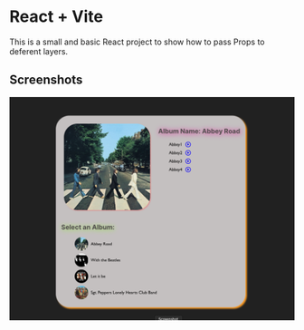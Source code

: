 # React + Vite

This is a small and basic React project to show how to pass Props to deferent layers.

## Screenshots

![View](https://github.com/SinaSS77/AlbumDetails-React/blob/main/src/assets/View1.png)
